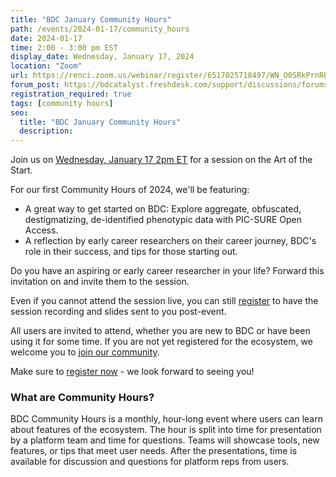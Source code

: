 ```yaml
---
title: "BDC January Community Hours"
path: /events/2024-01-17/community_hours
date: 2024-01-17
time: 2:00 - 3:00 pm EST
display_date: Wednesday, January 17, 2024
location: "Zoom"
url: https://renci.zoom.us/webinar/register/6517025718497/WN_O0SRkPrnREqb5RN-Gz_lQg
forum_post: https://bdcatalyst.freshdesk.com/support/discussions/forums/60000252439
registration_required: true
tags: [community hours]
seo:
  title: "BDC January Community Hours"
  description:
---
```

Join us on [Wednesday, January 17 2pm ET](https://renci.zoom.us/webinar/register/6517025718497/WN_O0SRkPrnREqb5RN-Gz_lQg) for a session on the Art of the Start.

For our first Community Hours of 2024, we'll be featuring:

-   A great way to get started on BDC: Explore aggregate, obfuscated, destigmatizing, de-identified phenotypic data with PIC-SURE Open Access.
-   A reflection by early career researchers on their career journey, BDC's role in their success, and tips for those starting out.

Do you have an aspiring or early career researcher in your life? Forward this invitation on and invite them to the session.

Even if you cannot attend the session live, you can still [register](https://renci.zoom.us/webinar/register/6517025718497/WN_O0SRkPrnREqb5RN-Gz_lQg) to have the session recording and slides sent to you post-event.

All users are invited to attend, whether you are new to BDC or have been using it for some time. If you are not yet registered for the ecosystem, we welcome you to [join our community](https://biodatacatalyst.nhlbi.nih.gov/contact/ecosystem/).

Make sure to [register now](https://renci.zoom.us/webinar/register/6517025718497/WN_O0SRkPrnREqb5RN-Gz_lQg) - we look forward to seeing you!

### What are Community Hours?

BDC Community Hours is a monthly, hour-long event where users can learn about features of the ecosystem. The hour is split into time for presentation by a platform team and time for questions. Teams will showcase tools, new features, or tips that meet user needs. After the presentations, time is available for discussion and questions for platform reps from users.